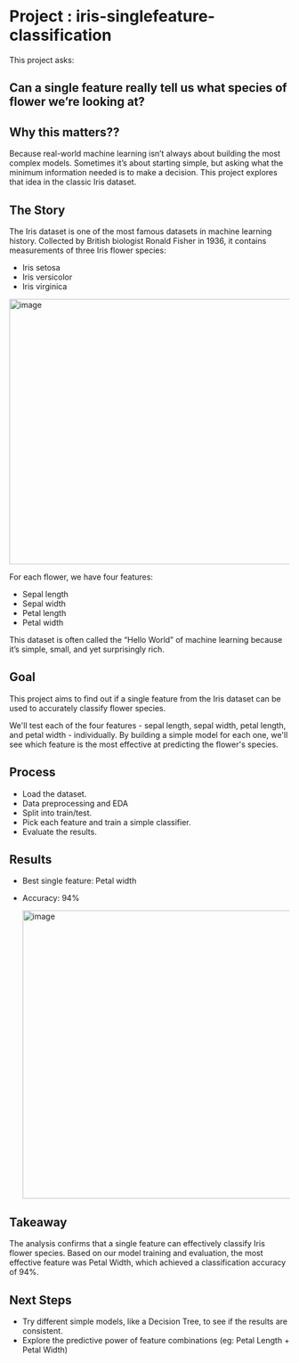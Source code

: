 # Project : iris-singlefeature-classification

This project asks: 
## Can a single feature really tell us what species of flower we’re looking at?

## Why this matters??
Because real-world machine learning isn’t always about building the most complex models. Sometimes it’s about starting simple, but asking what the minimum information needed is to make a decision. This project explores that idea in the classic Iris dataset.


## The Story
The Iris dataset is one of the most famous datasets in machine learning history. Collected by British biologist Ronald Fisher in 1936, it contains measurements of three Iris flower species:
* Iris setosa
* Iris versicolor
* Iris virginica

<img width="1275" height="477" alt="image" src="https://github.com/user-attachments/assets/aaea2925-76ac-4159-8dad-e62a8ea282c5" />


For each flower, we have four features:
* Sepal length
* Sepal width
* Petal length
* Petal width

This dataset is often called the “Hello World” of machine learning because it’s simple, small, and yet surprisingly rich.

## Goal
This project aims to find out if a single feature from the Iris dataset can be used to accurately classify flower species.

We'll test each of the four features - sepal length, sepal width, petal length, and petal width - individually. 
By building a simple model for each one, we'll see which feature is the most effective at predicting the flower's species. 

## Process
* Load the dataset.
* Data preprocessing and EDA
* Split into train/test.
* Pick each feature and train a simple classifier.
* Evaluate the results.


## Results
* Best single feature: Petal width
* Accuracy: 94%
  
  <img width="1053" height="518" alt="image" src="https://github.com/user-attachments/assets/2e6392eb-52c8-499d-9cbf-4aa6d9d596ba" />



## Takeaway
The analysis confirms that a single feature can effectively classify Iris flower species.
Based on our model training and evaluation, the most effective feature was Petal Width, which achieved a classification accuracy of 94%.

## Next Steps
* Try different simple models, like a Decision Tree, to see if the results are consistent.
* Explore the predictive power of feature combinations (eg: Petal Length + Petal Width)
